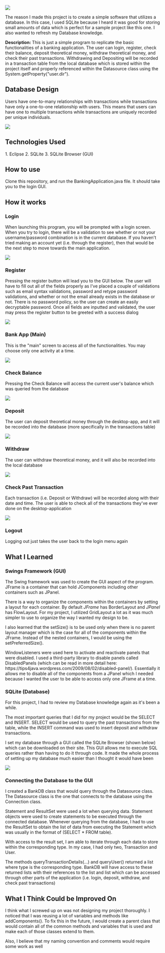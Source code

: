 <!--Banner Image-->
<img src="https://github.com/gnikkoch96/Banking-Application/blob/main/assets/banner.png"/>
<p> The reason I made this project is to create a simple software that utilizes a database. In this case, I used SQLite because I heard it was good for storing small amounts of data which is perfect for a sample project like this one. I also wanted to refresh my Database knowledge.</p>

<p> <b> Description: </b> This is just a simple program to replicate the basic functionalities of a banking application. The user can login, register, check their balance, deposit theoretical money, withdraw theoretical money, and check their past transactions. Withdrawing and Depositing will be recorded in a transaction table from the local database which is stored within the project itself and properly referenced within the Datasource class using the System.getProperty("user.dir"). </p>

<h2> Database Design </h2> <!-- Show the Image --> 
<p> Users have one-to-many relationships with transactions while transactions have only a one-to-one relationship with users. This means that users can have one to multiple transactions while transactions are uniquely recorded per unique individuals.</p>

<img src="https://github.com/gnikkoch96/Banking-Application/blob/main/assets/Banking%20App%20Database%20Design.png/"/>

<h2> Technologies Used </h2>
1. Eclipse 
2. SQLite
3. SQLite Browser (GUI) 

<h2> How to use </h2>
<p> Clone this repository, and run the BankingApplication.java file. It should take you to the login GUI. </p>

<h2> How it works </h2>
<!--Login-->
<h3> Login </h3>
<p> When launching this program, you will be prompted with a login screen. When you try to login, there will be a validation to see whether or not your username/password combination is in the current database. If you haven't tried making an account yet (i.e. through the register), then that would be the next step to move towards the main application.</p>
<img src="https://github.com/gnikkoch96/Banking-Application/blob/main/assets/Reference%20Image/Screenshot_1.png"/>

<!--Register-->
<h3> Register</h3>
<p> Pressing the register button will lead you to the GUI below. The user will have to fill out all of the fields properly as I've placed a couple of validations such as email syntax validations, password and retype password validations, and whether or not the email already exists in the database or not. There is no password policy, so the user can create an easily decryptable password. Once all fields are inputted and validated, the user may press the register button to be greeted with a success dialog</p>
<img src="https://github.com/gnikkoch96/Banking-Application/blob/main/assets/Reference%20Image/Screenshot_2.png"/>

<!--Bank App-->
<h3> Bank App (Main) </h3>
<p> This is the "main" screen to access all of the functionalities. You may choose only one activity at a time. </p>
<img src="https://github.com/gnikkoch96/Banking-Application/blob/main/assets/Reference%20Image/Screenshot_7.png"/>
<!--Check Balance-->
<h3> Check Balance </h3>
<p> Pressing the Check Balance will access the current user's balance which was queried from the database </p>
<img src="https://github.com/gnikkoch96/Banking-Application/blob/main/assets/Reference%20Image/check%20balance.png"/>

<!--Deposit-->
<h3> Deposit </h3>
<p> The user can deposit theoretical money through the desktop-app, and it will be recorded into the database (more specifically in the transactions table) </p>
<img src="https://github.com/gnikkoch96/Banking-Application/blob/main/assets/Reference%20Image/Screenshot_11.png"/>
  
<!--Withdraw-->
<h3> Withdraw </h3>
<p> The user can withdraw theoretical money, and it will also be recorded into the local database </p>
<img src="https://github.com/gnikkoch96/Banking-Application/blob/main/assets/Reference%20Image/Screenshot_15.png"/>
  
<!--Past Transaction-->
<h3> Check Past Transaction </h3>
<p> Each transaction (i.e. Deposit or Withdraw) will be recorded along with their date and time. The user is able to check all of the transactions they've ever done on the desktop-application </p> 
<img src="https://github.com/gnikkoch96/Banking-Application/blob/main/assets/Reference%20Image/Screenshot_17.png"/>

<!--Logout-->
<h3> Logout </h3>
<p> Logging out just takes the user back to the login menu again </p>

<h2> What I Learned </h2>
<!-- 1. Swing Framework to Create the GUI -->
<h3> Swings Framework (GUI) </h3>
<p> The Swing framework was used to create the GUI aspect of the program. JFrame is a container that can hold JComponents including other containers such as JPanel. </p>
<p> There is a way to organize the components within the containers by setting a layout for each container. By default <i> JFrame </i> has BorderLayout and <i> JPanel </i> has FlowLayout. For my project, I utilized GridLayout a lot as it was much simpler to use to organize the way I wanted my design to be. </p>
<p> I also learned that the setSize() is to be used only when there is no parent layout manager which is the case for all of the components within the JFrame. Instead of the nested containers, I would be using the setPreferredSize().</p>
<p> WindowListeners were used here to activate and reactivate panels that were disabled. I used a third-party library to disable panels called DisabledPanels (which can be read in more detail here: https://tips4java.wordpress.com/2009/08/02/disabled-panel/). Essentially it allows me to disable all of the components from a JPanel which I needed because I wanted the user to be able to access only one JFrame at a time. </p>
  
<!-- 2. SQLite and how Database works exactly -->
<h3> SQLite (Database) </h3>
<p> For this project, I had to review my Database knowledge again as it's been a while.</p>
<p> The most important queries that I did for my project would be the SELECT and INSERT. SELECT would be used to query the past transactions from the table, while the INSERT command was used to insert deposit and withdraw transactions. </p>
<p> I set my database through a GUI called the SQLite Browser (shown below) which can be downloaded on their site. This GUI allows me to execute SQL queries rather than having to do it through code. It made the whole process of setting up my database much easier than I thought it would have been </p>
<img src="https://github.com/gnikkoch96/Banking-Application/blob/main/assets/Reference%20Image/Screenshot_8.png"/>

<!-- 3. How to connect both of them --> 
<h3> Connecting the Database to the GUI </h3>
<p> I created a BankDB class that would query through the Datasource class. The Datasource class is the one that connects to the database using the Connection class. </p>
<p> Statement and ResultSet were used a lot when querying data. Statement objects were used to create statements to be executed through the connected database. Whenever querying from the database, I had to use the ResultSet to obtain the list of data from executing the Statement which was usually in the format of (SELECT * FROM table). </p>
<p> With access to the result set, I am able to iterate through each data to store within the corresponding type. In my case, I had only two, Transaction and User. </p>
<p> The methods queryTransactionDetails(...) and queryUser() returned a list<type> where type is the corresponding type. BankDB will have access to these returned lists with their references to the list<transaction> and list <user> which can be accessed through other parts of the application (i.e. login, deposit, withdraw, and check past transactions)</p>

<h2> What I Think Could be Improved On </h2>
<p> I think what I screwed up on was not designing my project thoroughly. I noticed that I was reusing a lot of variables and methods like addComponents(). To fix this in the future, I would create a parent class that would contain all of the common methods and variables that is used and make each of those classes extend to them. </p>
<p> Also, I believe that my naming convention and comments would require some work as well </p>
